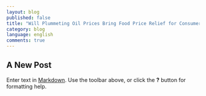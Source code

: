 ```yaml
---
layout: blog
published: false
title: "Will Plummeting Oil Prices Bring Food Price Relief for Consumers in the MENA Region?"
category: blog
language: english
comments: true
---
```


## A New Post

Enter text in [Markdown](http://daringfireball.net/projects/markdown/). Use the toolbar above, or click the **?** button for formatting help.

